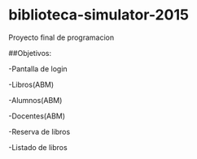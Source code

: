 # biblioteca-simulator-2015
Proyecto final de programacion

##Objetivos:

-Pantalla de login

-Libros(ABM)

-Alumnos(ABM)

-Docentes(ABM)

-Reserva de libros

-Listado de libros
